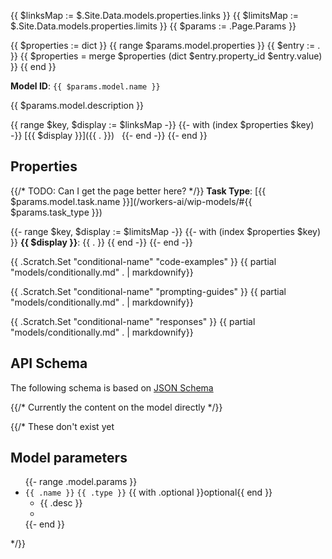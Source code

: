 {{ $linksMap := $.Site.Data.models.properties.links }}
{{ $limitsMap := $.Site.Data.models.properties.limits }}
{{ $params :=  .Page.Params }}

{{ $properties := dict }}
{{ range $params.model.properties }}
  {{ $entry := . }}
  {{ $properties = merge $properties (dict $entry.property_id $entry.value) }}
{{ end }}

**Model ID**: `{{ $params.model.name }}`

{{ $params.model.description }}

{{ range $key, $display := $linksMap -}}
  {{- with (index $properties $key) -}}
[{{ $display }}]({{ . }}) &nbsp;
  {{- end -}}
{{- end }}


## Properties

{{/* TODO: Can I get the page better here? */}}
**Task Type**: [{{ $params.model.task.name }}](/workers-ai/wip-models/#{{ $params.task_type }})

{{- range $key, $display := $limitsMap -}}
  {{- with (index $properties $key) }}
**{{ $display }}**: {{ . }}
  {{ end -}}
{{- end -}}

{{ .Scratch.Set "conditional-name" "code-examples" }}
{{ partial "models/conditionally.md" . | markdownify}}

{{ .Scratch.Set "conditional-name" "prompting-guides" }}
{{ partial "models/conditionally.md" . | markdownify}}

{{ .Scratch.Set "conditional-name" "responses" }}
{{ partial "models/conditionally.md" . | markdownify}}

## API Schema

The following schema is based on [JSON Schema](https://json-schema.org/)

{{/* Currently the content on the model directly */}}

{{/* These don't exist yet
## Model parameters

<div class="DocsMarkdown--definitions">
<ul>
  {{- range .model.params }}
  <li>
  <code>{{ .name }}</code>
  <code class="InlineCode InlineCode-is-type">{{ .type }}</code>
  {{ with .optional }}<span class="DocsMarkdown--prop-meta">optional</span>{{ end }}
  <ul><li>{{ .desc }}<li></ul>
  </li>
{{- end }}

</ul>
</div>

*/}}


